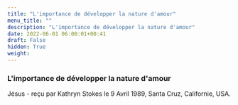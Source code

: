```yaml
---
title: "L'importance de développer la nature d'amour"
menu_title: ""
description: "L'importance de développer la nature d'amour"
date: 2022-06-01 06:00:01+00:41
draft: False
hidden: True
weight:
---
```

### L'importance de développer la nature d'amour

Jésus - reçu par Kathryn Stokes le 9 Avril 1989, Santa Cruz, Californie, USA.



